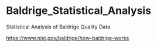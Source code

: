 # Baldrige_Statistical_Analysis
Statistical Analysis of Baldrige Quality Data

https://www.nist.gov/baldrige/how-baldrige-works
